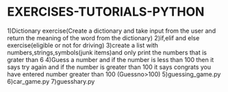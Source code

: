# EXERCISES-TUTORIALS-PYTHON
1)Dictionary exercise(Create a dictionary and take input from the user and return the meaning of the word from the dictionary)
2)if,elif and else exercise(eligible or not for driving)
3)create a list with numbers,strings,symbols(junk items)and only print the numbers that is grater than 6 
4)Guess a number and if the number is less than 100 then it says try again and if the number is greater than 100 it says congrats you have entered number greater than 100
(Guessno>100)
5)guessing_game.py
6)car_game.py
7)guesshary.py
